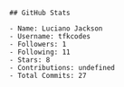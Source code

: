 
      ## GitHub Stats

      - Name: Luciano Jackson
      - Username: tfkcodes
      - Followers: 1
      - Following: 11
      - Stars: 8
      - Contributions: undefined
      - Total Commits: 27
    